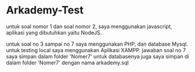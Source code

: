 # Arkademy-Test

untuk soal nomor 1 dan soal nomor 2, saya menggunakan javascript, aplikasi yang dibutuhkan yaitu NodeJS.

untuk soal no 3 sampai no 7 saya menggunakan PHP, dan database Mysql.
untuk testing local saya menggunakan Aplikasi XAMPP.
jawaban soal no 7 saya simpan dalam folder 'Nomer7'
untuk databasenya juga saya simpan di dalam folder 'Nomer7' dengan nama arkademy.sql
